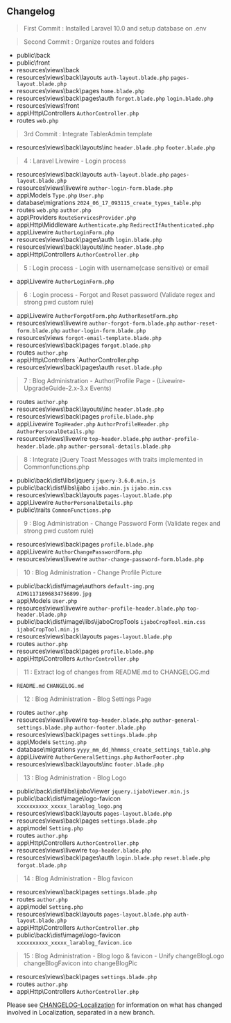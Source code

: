 ## Changelog
> First Commit : Installed Laravel 10.0 and setup database on .env

> Second Commit : Organize routes and folders

- public\back  
- public\front
- resources\views\back
- resources\views\back\layouts    `auth-layout.blade.php`   `pages-layout.blade.php`
- resources\views\back\pages      `home.blade.php`
- resources\views\back\pages\auth    `forgot.blade.php`   `login.blade.php`
- resources\views\front
- app\Http\Controllers    `AuthorController.php`
- routes    `web.php`

> 3rd Commit : Integrate TablerAdmin template

- resources\views\back\layouts\inc    `header.blade.php`   `footer.blade.php`

> 4 : Laravel Livewire - Login process

- resources\views\back\layouts    `auth-layout.blade.php`   `pages-layout.blade.php`
- resources\views\livewire    `author-login-form.blade.php`
- app\Models           `Type.php`    `User.php`
- database\migrations   `2024_06_17_093115_create_types_table.php`
- routes    `web.php`   `author.php`
- app\Providers      `RouteServicesProvider.php`
- app\Http\Middleware    `Authenticate.php`    `RedirectIfAuthenticated.php`
- app\Livewire   `AuthorLoginForm.php`
- resources\views\back\pages\auth    `login.blade.php`
- resources\views\back\layouts\inc    `header.blade.php`
- app\Http\Controllers      `AuthorController.php`

> 5 : Login process - Login with username(case sensitive) or email

- app\Livewire   `AuthorLoginForm.php`

> 6 : Login process - Forgot and Reset password (Validate regex and strong pwd custom rule)

- app\Livewire   `AuthorForgotForm.php`    `AuthorResetForm.php`
- resources\views\livewire    `author-forgot-form.blade.php`  `author-reset-form.blade.php`  `author-login-form.blade.php`
- resources\views     `forgot-email-template.blade.php`
- resources\views\back\pages     `forgot.blade.php`
- routes              `author.php`
- app\Http\Controllers  `AuthorController.php
- resources\views\back\pages\auth    `reset.blade.php`

> 7 : Blog Administration  - Author/Profile Page - (Livewire-UpgradeGuide-2.x-3.x Events)

- routes              `author.php`
- resources\views\back\layouts\inc    `header.blade.php`
- resources\views\back\pages    `profile.blade.php`
- app\Livewire   `TopHeader.php`  `AuthorProfileHeader.php`   `AuthorPersonalDetails.php`
- resources\views\livewire    `top-header.blade.php`    `author-profile-header.blade.php`  `author-personal-details.blade.php`

> 8 : Integrate jQuery Toast Messages with traits implemented in Commonfunctions.php

- public\back\dist\libs\jquery    `jquery-3.6.0.min.js`
- public\back\dist\libs\ijabo     `ijabo.min.js`    `ijabo.min.css`
- resources\views\back\layouts    `pages-layout.blade.php`
- app\Livewire   `AuthorPersonalDetails.php`
- public\traits  `CommonFunctions.php` 

> 9 :  Blog Administration  - Change Password Form (Validate regex and strong pwd custom rule)

- resources\views\back\pages    `profile.blade.php`
- app\Livewire   `AuthorChangePasswordForm.php`  
- resources\views\livewire    `author-change-password-form.blade.php` 

> 10 :  Blog Administration  - Change Profile Picture

- public\back\dist\image\authors    `default-img.png` `AIMG1171896834756899.jpg`
- app\Models   `User.php`  
- resources\views\livewire    `author-profile-header.blade.php`   `top-header.blade.php`
- public\back\dist\image\libs\ijaboCropTools    `ijaboCropTool.min.css`    `ijaboCropTool.min.js`
- resources\views\back\layouts    `pages-layout.blade.php`
- routes    `author.php`
- resources\views\back\pages    `profile.blade.php`
- app\Http\Controllers    `AuthorController.php`

> 11 : Extract log of changes from README.md to CHANGELOG.md
-  `README.md` `CHANGELOG.md`

> 12 : Blog Administration  - Blog Settings Page 
- routes    `author.php`
- resources\views\livewire    `top-header.blade.php`     `author-general-settings.blade.php`    `author-footer.blade.php` 
- resources\views\back\pages    `settings.blade.php`
- app\Models                   `Setting.php`
- database\migrations          `yyyy_mm_dd_hhmmss_create_settings_table.php`
- app\Livewire   `AuthorGeneralSettings.php`    `AuthorFooter.php`
- resources\views\back\layouts\inc    `footer.blade.php`

> 13 : Blog Administration  - Blog Logo 
- public\back\dist\libs\ijaboViewer    `jquery.ijaboViewer.min.js`
- public\back\dist\image\logo-favicon   `xxxxxxxxxx_xxxxx_larablog_logo.png`
- resources\views\back\layouts    `pages-layout.blade.php`
- resources\views\back\pages    `settings.blade.php`
- app\model    `Setting.php` 
- routes    `author.php`
- app\Http\Controllers    `AuthorController.php`
- resources\views\livewire    `top-header.blade.php`
- resources\views\back\pages\auth    `login.blade.php`    `reset.blade.php`    `forgot.blade.php`

> 14 : Blog Administration  - Blog favicon 
- resources\views\back\pages    `settings.blade.php`
- routes    `author.php`
- app\model    `Setting.php` 
- resources\views\back\layouts    `pages-layout.blade.php`    `auth-layout.blade.php`
- app\Http\Controllers    `AuthorController.php`
- public\back\dist\image\logo-favicon   `xxxxxxxxxx_xxxxx_larablog_favicon.ico`

> 15 : Blog Administration  - Blog logo & favicon - Unify changeBlogLogo changeBlogFavicon into changeBlogPic
 - resources\views\back\pages    `settings.blade.php`
- routes    `author.php`
- app\Http\Controllers    `AuthorController.php`

Please see [CHANGELOG-Localization](./CHANGELOG-Localization.md "History of commits involved in Localization") for  information on what has changed involved in Localization, separated in a new branch.